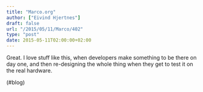 ```yaml
---
title: "Marco.org"
author: ["Eivind Hjertnes"]
draft: false
url: "/2015/05/11/Marco/402"
type: "post"
date: 2015-05-11T02:00:00+02:00
---
```


Great. I love stuff like this, when developers make something to be
there on day one, and then re-designing the whole thing when they get to
test it on the real hardware.

(#blog)
